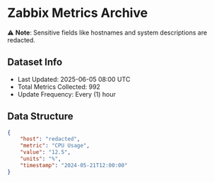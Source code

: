 # Zabbix Metrics Archive

⚠️ **Note**: Sensitive fields like hostnames and system descriptions are redacted.

## Dataset Info
- Last Updated: 2025-06-05 08:00 UTC
- Total Metrics Collected: 992
- Update Frequency: Every (1) hour

## Data Structure
```json
{
    "host": "redacted",
    "metric": "CPU Usage",
    "value": "12.5",
    "units": "%",
    "timestamp": "2024-05-21T12:00:00"
}
```
